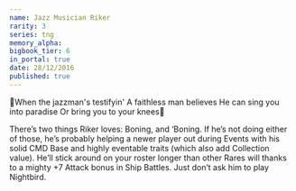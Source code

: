 ```yaml
---
name: Jazz Musician Riker
rarity: 3
series: tng
memory_alpha:
bigbook_tier: 6
in_portal: true
date: 28/12/2016
published: true
---
```


🎵When the jazzman's testifyin'
A faithless man believes
He can sing you into paradise
Or bring you to your knees🎵

There’s two things Riker loves: Boning, and ‘Boning. If he’s not doing either of those, he’s probably helping a newer player out during Events with his solid CMD Base and highly eventable traits (which also add Collection value). He’ll stick around on your roster longer than other Rares will thanks to a mighty +7 Attack bonus in Ship Battles. Just don’t ask him to play Nightbird.
